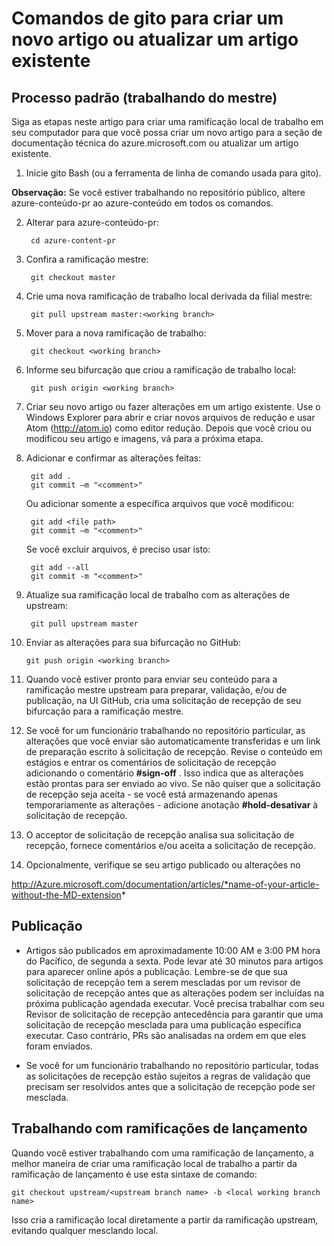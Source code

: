 <properties pageTitle="Comandos de gito para criar um novo artigo ou atualizar um artigo existente" description="Etapas para trabalhar com o Azure técnico GitHub repositórios de conteúdo." metaKeywords="" services="" solutions="" documentationCenter="" authors="tysonn" videoId="" scriptId="" manager="carolz" />

<tags ms.service="contributor-guide" ms.devlang="" ms.topic="article" ms.tgt_pltfrm="" ms.workload="" ms.date="01/16/2015" ms.author="tysonn" />

# <a name="git-commands-for-creating-a-new-article-or-updating-an-existing-article"></a>Comandos de gito para criar um novo artigo ou atualizar um artigo existente


## <a name="standard-process-working-from-master"></a>Processo padrão (trabalhando do mestre)
Siga as etapas neste artigo para criar uma ramificação local de trabalho em seu computador para que você possa criar um novo artigo para a seção de documentação técnica do azure.microsoft.com ou atualizar um artigo existente.

1. Inicie gito Bash (ou a ferramenta de linha de comando usada para gito).

 **Observação:** Se você estiver trabalhando no repositório público, altere azure-conteúdo-pr ao azure-conteúdo em todos os comandos.

2. Alterar para azure-conteúdo-pr:

        cd azure-content-pr
3. Confira a ramificação mestre:

        git checkout master

4. Crie uma nova ramificação de trabalho local derivada da filial mestre:

        git pull upstream master:<working branch>


5. Mover para a nova ramificação de trabalho:

        git checkout <working branch>

6. Informe seu bifurcação que criou a ramificação de trabalho local:

        git push origin <working branch>

7. Criar seu novo artigo ou fazer alterações em um artigo existente. Use o Windows Explorer para abrir e criar novos arquivos de redução e usar Atom (http://atom.io) como editor redução. Depois que você criou ou modificou seu artigo e imagens, vá para a próxima etapa.

8. Adicionar e confirmar as alterações feitas:

        git add .
        git commit –m "<comment>"
        
   Ou adicionar somente a específica arquivos que você modificou:

        git add <file path>
        git commit –m "<comment>"

   Se você excluir arquivos, é preciso usar isto:
   
        git add --all
        git commit -m "<comment>"

9. Atualize sua ramificação local de trabalho com as alterações de upstream:

        git pull upstream master

10. Enviar as alterações para sua bifurcação no GitHub:

        git push origin <working branch>

12. Quando você estiver pronto para enviar seu conteúdo para a ramificação mestre upstream para preparar, validação, e/ou de publicação, na UI GitHub, cria uma solicitação de recepção de seu bifurcação para a ramificação mestre.

13. Se você for um funcionário trabalhando no repositório particular, as alterações que você enviar são automaticamente transferidas e um link de preparação escrito à solicitação de recepção. Revise o conteúdo em estágios e entrar os comentários de solicitação de recepção adicionando o comentário **#sign-off** .  Isso indica que as alterações estão prontas para ser enviado ao vivo.  Se não quiser que a solicitação de recepção seja aceita - se você está armazenando apenas temporariamente as alterações - adicione anotação **#hold-desativar** à solicitação de recepção.

14. O acceptor de solicitação de recepção analisa sua solicitação de recepção, fornece comentários e/ou aceita a solicitação de recepção. 

15. Opcionalmente, verifique se seu artigo publicado ou alterações no

 http://Azure.microsoft.com/documentation/articles/*name-of-your-article-without-the-MD-extension*

## <a name="publishing"></a>Publicação

- Artigos são publicados em aproximadamente 10:00 AM e 3:00 PM hora do Pacífico, de segunda a sexta. Pode levar até 30 minutos para artigos para aparecer online após a publicação. Lembre-se de que sua solicitação de recepção tem a serem mescladas por um revisor de solicitação de recepção antes que as alterações podem ser incluídas na próxima publicação agendada executar. Você precisa trabalhar com seu Revisor de solicitação de recepção antecedência para garantir que uma solicitação de recepção mesclada para uma publicação específica executar. Caso contrário, PRs são analisadas na ordem em que eles foram enviados.

- Se você for um funcionário trabalhando no repositório particular, todas as solicitações de recepção estão sujeitos a regras de validação que precisam ser resolvidos antes que a solicitação de recepção pode ser mesclada. 

## <a name="working-with-release-branches"></a>Trabalhando com ramificações de lançamento

Quando você estiver trabalhando com uma ramificação de lançamento, a melhor maneira de criar uma ramificação local de trabalho a partir da ramificação de lançamento é use esta sintaxe de comando:

    git checkout upstream/<upstream branch name> -b <local working branch name>

Isso cria a ramificação local diretamente a partir da ramificação upstream, evitando qualquer mesclando local.

